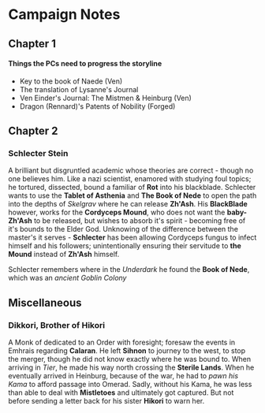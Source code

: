 # Campaign Notes

## Chapter 1 

#### Things the PCs need to progress the storyline

- Key to the book of Naede (Ven)
- The translation of Lysanne's Journal 
- Ven Einder's Journal: The Mistmen & Heinburg (Ven)
- Dragon (Rennard)'s Patents of Nobility (Forged)

## Chapter 2 

### Schlecter Stein
A brilliant but disgruntled academic whose theories are correct - though no one believes him.
Like a nazi scientist, enamored with studying foul topics; he tortured, dissected, bound a familiar of **Rot** into his blackblade. 
Schlecter wants to use the **Tablet of Asthenia** and **The Book of Nede** to open the path into the depths of *Skelgrav* where he can release **Zh'Ash**. 
His **BlackBlade** however, works for the **Cordyceps Mound**, who does not want the **baby-Zh'Ash** to be released, but wishes to absorb it's spirit - becoming free of it's bounds to the Elder God. 
Unknowing of the difference between the master's it serves - **Schlecter** has been allowing Cordyceps fungus to infect himself and his followers; unintentionally ensuring their servitude to **the Mound** instead of **Zh'Ash** himself. 

Schlecter remembers where in the *Underdark* he found the **Book of Nede**, which was an *ancient Goblin Colony* 
## Miscellaneous 

### Dikkori, Brother of Hikori 

A Monk of dedicated to an Order with foresight; foresaw the events in Emhrais regarding **Calaran**. 
He left **Sihnon** to journey to the west, to stop the merger, though he did not know exactly where he was bound to. 
When arriving in *Tier*, he made his way north crossing the **Sterile Lands**. When he eventually arrived in Heinburg, because of the war, he had to *pawn his Kama* to afford passage into Omerad. 
Sadly, without his Kama, he was less than able to deal with **Mistletoes** and ultimately got captured. 
But not before sending a letter back for his sister **Hikori** to warn her. 